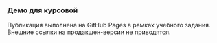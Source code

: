 ### Демо для курсовой
Публикация выполнена на GitHub Pages в рамках учебного задания. Внешние ссылки на продакшен-версии не приводятся.

